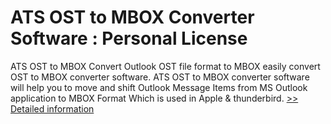 # ATS OST to MBOX Converter Software : Personal License
ATS OST to MBOX Convert Outlook OST file format to MBOX easily convert OST to MBOX converter software. ATS OST to MBOX converter software will help you to move and shift Outlook Message Items from MS Outlook application to MBOX Format Which is used in Apple & thunderbird.
[>> Detailed information](https://secure.shareit.com/shareit/product.html?productid=300778070&affiliateid=200057808)